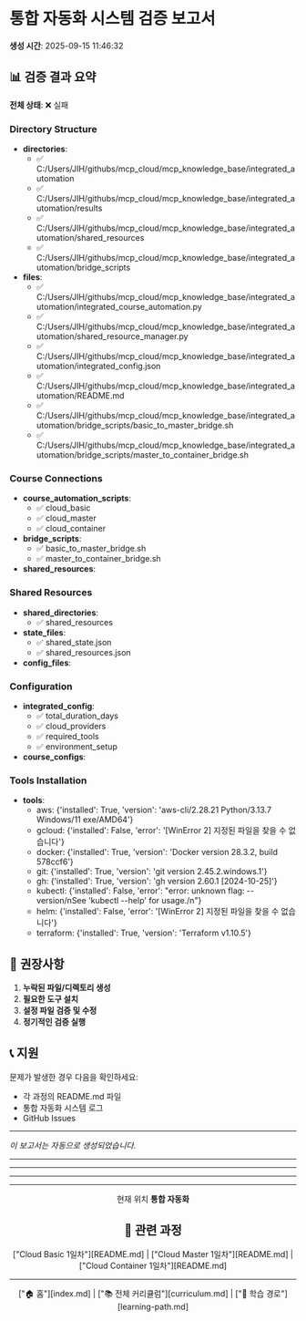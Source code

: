 # 통합 자동화 시스템 검증 보고서

**생성 시간**: 2025-09-15 11:46:32

## 📊 검증 결과 요약

**전체 상태**: ❌ 실패

### Directory Structure

- **directories**:
  - ✅ C:/Users/JIH/githubs/mcp_cloud/mcp_knowledge_base/integrated_automation
  - ✅ C:/Users/JIH/githubs/mcp_cloud/mcp_knowledge_base/integrated_automation/results
  - ✅ C:/Users/JIH/githubs/mcp_cloud/mcp_knowledge_base/integrated_automation/shared_resources
  - ✅ C:/Users/JIH/githubs/mcp_cloud/mcp_knowledge_base/integrated_automation/bridge_scripts
- **files**:
  - ✅ C:/Users/JIH/githubs/mcp_cloud/mcp_knowledge_base/integrated_automation/integrated_course_automation.py
  - ✅ C:/Users/JIH/githubs/mcp_cloud/mcp_knowledge_base/integrated_automation/shared_resource_manager.py
  - ✅ C:/Users/JIH/githubs/mcp_cloud/mcp_knowledge_base/integrated_automation/integrated_config.json
  - ✅ C:/Users/JIH/githubs/mcp_cloud/mcp_knowledge_base/integrated_automation/README.md
  - ✅ C:/Users/JIH/githubs/mcp_cloud/mcp_knowledge_base/integrated_automation/bridge_scripts/basic_to_master_bridge.sh
  - ✅ C:/Users/JIH/githubs/mcp_cloud/mcp_knowledge_base/integrated_automation/bridge_scripts/master_to_container_bridge.sh

### Course Connections

- **course_automation_scripts**:
  - ✅ cloud_basic
  - ✅ cloud_master
  - ✅ cloud_container
- **bridge_scripts**:
  - ✅ basic_to_master_bridge.sh
  - ✅ master_to_container_bridge.sh
- **shared_resources**:

### Shared Resources

- **shared_directories**:
  - ✅ shared_resources
- **state_files**:
  - ✅ shared_state.json
  - ✅ shared_resources.json
- **config_files**:

### Configuration

- **integrated_config**:
  - ✅ total_duration_days
  - ✅ cloud_providers
  - ✅ required_tools
  - ✅ environment_setup
- **course_configs**:

### Tools Installation

- **tools**:
  - aws: {'installed': True, 'version': 'aws-cli/2.28.21 Python/3.13.7 Windows/11 exe/AMD64'}
  - gcloud: {'installed': False, 'error': '[WinError 2] 지정된 파일을 찾을 수 없습니다'}
  - docker: {'installed': True, 'version': 'Docker version 28.3.2, build 578ccf6'}
  - git: {'installed': True, 'version': 'git version 2.45.2.windows.1'}
  - gh: {'installed': True, 'version': 'gh version 2.60.1 [2024-10-25]'}
  - kubectl: {'installed': False, 'error': "error: unknown flag: --version/nSee 'kubectl --help' for usage./n"}
  - helm: {'installed': False, 'error': '[WinError 2] 지정된 파일을 찾을 수 없습니다'}
  - terraform: {'installed': True, 'version': 'Terraform v1.10.5'}

## 🔧 권장사항

1. **누락된 파일/디렉토리 생성**
2. **필요한 도구 설치**
3. **설정 파일 검증 및 수정**
4. **정기적인 검증 실행**

## 📞 지원

문제가 발생한 경우 다음을 확인하세요:
- 각 과정의 README.md 파일
- 통합 자동화 시스템 로그
- GitHub Issues

---
*이 보고서는 자동으로 생성되었습니다.*


---



---



---



---

<div align="center">

 현재 위치
**통합 자동화**

## 🔗 관련 과정
["Cloud Basic 1일차"][README.md] | ["Cloud Master 1일차"][README.md] | ["Cloud Container 1일차"][README.md]

</div>

---

<div align="center">

["🏠 홈"][index.md] | ["📚 전체 커리큘럼"][curriculum.md] | ["🔗 학습 경로"][learning-path.md]

</div>
